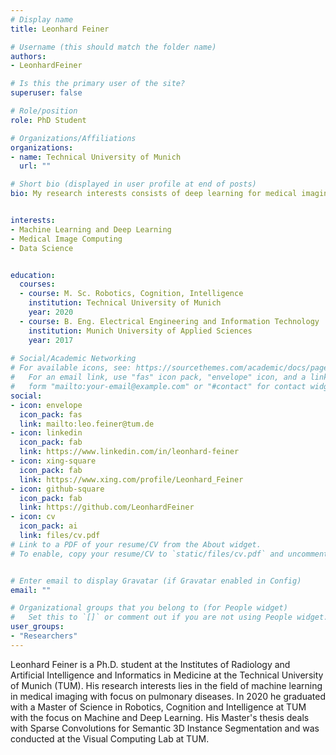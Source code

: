 ```yaml
---
# Display name
title: Leonhard Feiner

# Username (this should match the folder name)
authors:
- LeonhardFeiner

# Is this the primary user of the site?
superuser: false

# Role/position
role: PhD Student

# Organizations/Affiliations
organizations:
- name: Technical University of Munich
  url: ""

# Short bio (displayed in user profile at end of posts)
bio: My research interests consists of deep learning for medical imaging with focus on pulmonary diseases.


interests:
- Machine Learning and Deep Learning
- Medical Image Computing
- Data Science


education:
  courses:
  - course: M. Sc. Robotics, Cognition, Intelligence
    institution: Technical University of Munich
    year: 2020
  - course: B. Eng. Electrical Engineering and Information Technology
    institution: Munich University of Applied Sciences
    year: 2017
 
# Social/Academic Networking
# For available icons, see: https://sourcethemes.com/academic/docs/page-builder/#icons
#   For an email link, use "fas" icon pack, "envelope" icon, and a link in the
#   form "mailto:your-email@example.com" or "#contact" for contact widget.
social:
- icon: envelope
  icon_pack: fas
  link: mailto:leo.feiner@tum.de
- icon: linkedin
  icon_pack: fab
  link: https://www.linkedin.com/in/leonhard-feiner
- icon: xing-square
  icon_pack: fab
  link: https://www.xing.com/profile/Leonhard_Feiner
- icon: github-square
  icon_pack: fab
  link: https://github.com/LeonhardFeiner
- icon: cv
  icon_pack: ai
  link: files/cv.pdf
# Link to a PDF of your resume/CV from the About widget.
# To enable, copy your resume/CV to `static/files/cv.pdf` and uncomment the lines below.


# Enter email to display Gravatar (if Gravatar enabled in Config)
email: ""

# Organizational groups that you belong to (for People widget)
#   Set this to `[]` or comment out if you are not using People widget.
user_groups:
- "Researchers"
---
```


Leonhard Feiner is a Ph.D. student at the Institutes of Radiology and Artificial Intelligence and Informatics in Medicine at the Technical University of Munich (TUM). 
His research interests lies in the field of machine learning in medical imaging with focus on pulmonary diseases. In 2020 he graduated with a Master of Science in Robotics, Cognition and Intelligence at TUM with the focus on Machine and Deep Learning. His Master's thesis deals with Sparse Convolutions for Semantic 3D Instance Segmentation and was conducted at the Visual Computing Lab at TUM.
